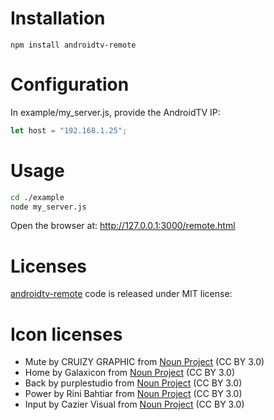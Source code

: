 # Installation

```
npm install androidtv-remote
```

# Configuration

In example/my_server.js, provide the AndroidTV IP:

```js
let host = "192.168.1.25";
```

# Usage

```bash
cd ./example
node my_server.js
```

Open the browser at: http://127.0.0.1:3000/remote.html

# Licenses

[androidtv-remote](https://github.com/louis49/androidtv-remote) code is released under MIT license:

# Icon licenses

- Mute by CRUIZY GRAPHIC from <a href="https://thenounproject.com/browse/icons/term/mute/" target="_blank" title="Mute Icons">Noun Project</a> (CC BY 3.0)
- Home by Galaxicon from <a href="https://thenounproject.com/browse/icons/term/home/" target="_blank" title="Home Icons">Noun Project</a> (CC BY 3.0)
- Back by purplestudio from <a href="https://thenounproject.com/browse/icons/term/back/" target="_blank" title="back Icons">Noun Project</a> (CC BY 3.0)
- Power by Rini Bahtiar from <a href="https://thenounproject.com/browse/icons/term/power/" target="_blank" title="Power Icons">Noun Project</a> (CC BY 3.0)
- Input by Cazier Visual from <a href="https://thenounproject.com/browse/icons/term/input/" target="_blank" title="Input Icons">Noun Project</a> (CC BY 3.0)
